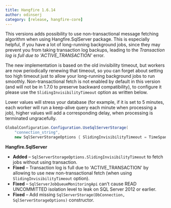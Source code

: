 ```yaml
---
title: Hangfire 1.6.14
author: odinserj
category: [release, hangfire-core]
---
```


This versions adds possibility to use non-transactional message fetching algorithm when using Hangfire.SqlServer package. This is especially helpful, if you have a lot of long-running background jobs, since they may prevent you from taking transaction log backups, leading to the *Transaction log is full due to 'ACTIVE_TRANSACTION'* error.

The new implementation is based on the old invisibility timeout, but workers are now periodically renewing that timeout, so you can forget about setting too high timeout just to allow your long-running background jobs to run smoothly. Non-transactional fetch is not enabled by default in this version (and will not be in 1.7.0 to preserve backward compatibility), to configure it please use the `SlidingInvisibilityTimeout` option as written below. 

Lower values will stress your database (for example, if it is set to 5 minutes, each worker will run a keep-alive query each minute when processing a job), higher values will add a corresponding delay, when processing is terminated ungracefully.

```csharp
GlobalConfiguration.Configuration.UseSqlServerStorage(
    "connection_string", 
    new SqlServerStorageOptions { SlidingInvisibilityTimeout = TimeSpan.FromMinutes(5) });
```

**Hangfire.SqlServer**

* **Added** – `SqlServerStorageOptions.SlidingInvisibilityTimeout` to fetch jobs without using transaction.
* **Fixed** – Transaction log is full due to 'ACTIVE_TRANSACTION' by allowing to use new non-transactional fetch (when using `SlidingInvisibilityTimeout` option).
* **Fixed** – `SqlServerJobQueueMonitoringApi` can't cause READ UNCOMMITTED isolation level to leak on SQL Server 2012 or earlier. 
* **Fixed** – Add missing `SqlServerStorage(DbConnection, SqlServerStorageOptions)` constructor.
